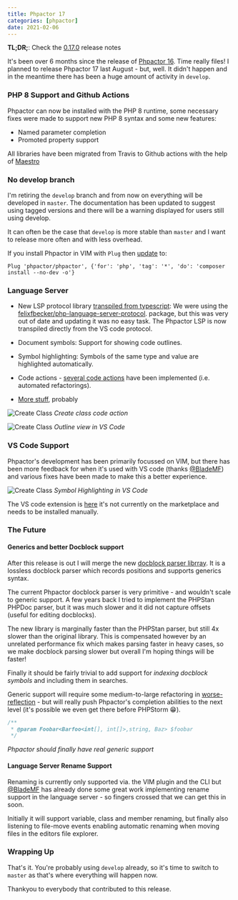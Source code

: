 ```yaml
--- 
title: Phpactor 17
categories: [phpactor]
date: 2021-02-06
---
```

**TL;DR;**: Check the [0.17.0](https://github.com/phpactor/phpactor/releases/tag/0.17.0)
release notes

It's been over 6 months since the release of [Phpactor
16](https://www.dantleech.com/blog/2020/06/09/phpactor-16/). Time really
files! I planned to release Phpactor 17 last August - but, well. It didn't
happen and in the meantime there has been a huge amount of activity in
`develop`.

### PHP 8 Support and Github Actions

Phpactor can now be installed with the PHP 8 runtime, some necessary fixes
were made to support new PHP 8 syntax and some new features:

- Named parameter completion
- Promoted property support

All libraries have been migrated from Travis to Github actions with the help
of [Maestro](http://localhost:8000/blog/2020/12/24/maestro-two/)

### No develop branch

I'm retiring the `develop` branch and from now on everything will be developed
in `master`. The documentation has been updated to suggest using tagged
versions and there will be a warning displayed for users still using develop.

It can often be the case that `develop` is more stable than `master` and I
want to release more often and with less overhead.

If you install Phpactor in VIM with `Plug` then
[update](https://phpactor.readthedocs.io/en/master/usage/vim-plugin.html) to:

```
Plug 'phpactor/phpactor', {'for': 'php', 'tag': '*', 'do': 'composer install --no-dev -o'}
```

### Language Server

- New LSP protocol library [transpiled from
  typescript](https://github.com/phpactor/language-server-protocol): We were
  using the
  [felixfbecker/php-language-server-protocol](https://github.com/felixfbecker/php-language-server-protocol).
  package, but this was very out of date and updating it was no easy task. The
  Phpactor LSP is now transpiled directly from the VS code protocol.

- Document symbols: Support for showing code outlines.
- Symbol highlighting: Symbols of the same type and value are highlighted
  automatically.
- Code actions - [several code
  actions](https://phpactor.readthedocs.io/en/develop/lsp/code-actions.html) have been implemented (i.e. automated refactorings).
- [More stuff](https://github.com/phpactor/phpactor/releases/tag/0.17.0), probably

![Create Class](/images/2021-02-06/create-class.gif)
*Create class code action*

![Create Class](/images/2021-02-06/outline.png)
*Outline view in VS Code*

### VS Code Support

Phpactor's development has been primarily focussed on VIM, but there has been
more feedback for when it's used with VS code (thanks
[@BladeMF](https://www.google.co.uk/search?q=blademf%20github&cad=h)) and
various fixes have been made to make this a better experience.

![Create Class](/images/2021-02-06/symbol-hightlighting.gif)
*Symbol Highlighting in VS Code*

The VS code extension is [here](https://github.com/phpactor/vscode-phpactor)
it's not currently on the marketplace and needs to be installed manually.

### The Future

#### Generics and better Docblock support

After this release is out I will merge the new [docblock parser
librray](https://github.com/phpactor/docblock-parser). It is a lossless
docblock parser which records positions and supports generics syntax.

The current Phpactor docblock parser is very primitive - and wouldn't scale to
generic support. A few years back I tried to implement the PHPStan PHPDoc
parser, but it was much slower and it did not capture offsets (useful for
editing docblocks).

The new library is marginally faster than the PHPStan parser, but still 4x
slower than the original library. This is compensated however by an unrelated
performance fix which makes parsing faster in heavy cases, so we make docblock
parsing slower but overall I'm hoping things will be faster!

Finally it should be fairly trivial to add support for *indexing docblock
symbols* and including them in searches.

Generic support will require some medium-to-large refactoring in
[worse-reflection](https://github.com/phpactor/worse-reflection) - but will
really push Phpactor's completion abilities to the next level (it's possible
we even get there before PHPStorm 😁).

```php
/**
 * @param Foobar<Barfoo<int[], int[]>,string, Baz> $foobar
 */
```
*Phpactor should finally have real generic support*

#### Language Server Rename Support

Renaming is currently only supported via. the VIM plugin and the CLI but
[@BladeMF](https://www.google.co.uk/search?q=blademf%20github&cad=h) has
already done some great work implementing rename support in the language
server - so fingers crossed that we can get this in soon.

Initially it will support variable, class and member renaming, but finally
also listening to file-move events enabling automatic renaming when moving
files in the editors file explorer.

### Wrapping Up

That's it. You're probably using `develop` already, so it's time to switch to
`master` as that's where everything will happen now.

Thankyou to everybody that contributed to this release.
